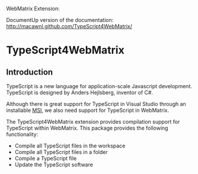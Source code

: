 WebMatrix Extension:

DocumentUp version of the documentation: http://macawnl.github.com/TypeScript4WebMatrix/

# TypeScript4WebMatrix

## Introduction

TypeScript is a new language for application-scale Javascript development. TypeScript is designed by Anders Hejlsberg, inventor of C#.

Although there is great support for TypeScript in Visual Studio through an installable [MSI](http://go.microsoft.com/fwlink/?LinkID=266563), we also need support for TypeScript in WebMatrix.

The TypeScript4WebMatrix extension provides compilation support for TypeScript within WebMatrix. This package provides the following functionality:

* Compile all TypeScript files in the workspace
* Compile all TypeScript files in a folder
* Compile a TypeScript file
* Update the TypeScript software


